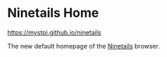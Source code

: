# Ninetails Home

https://mystpi.github.io/ninetails

The new default homepage of the [Ninetails](https://github.com/MystPi/ninetails/) browser.
